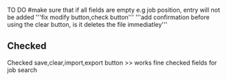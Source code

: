 TO DO
#make sure that if all fields are empty e.g job position, entry will not be added
'''fix modify button,check button'''
'''add confirmation before using the clear button, is it deletes the file immediatley'''

Checked
-------
Checked save,clear,import,export button >> works fine
checked fields for job search
